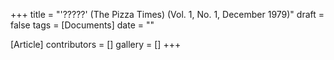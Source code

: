 +++
title = "'?????' (The Pizza Times) (Vol. 1, No. 1, December 1979)"
draft = false
tags = [Documents]
date = ""

[Article]
contributors = []
gallery = []
+++